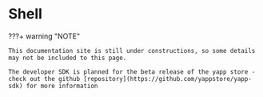 # Shell



???+ warning "NOTE"    

    This documentation site is still under constructions, so some details may not be included to this page.

    The developer SDK is planned for the beta release of the yapp store - check out the github [repository](https://github.com/yappstore/yapp-sdk) for more information